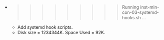 * >>>>>>>>> Running inst-min-con-03-systemd-hooks.sh ...
  * Add systemd hook scripts.
  * Disk size = 1234344K. Space Used = 92K.
